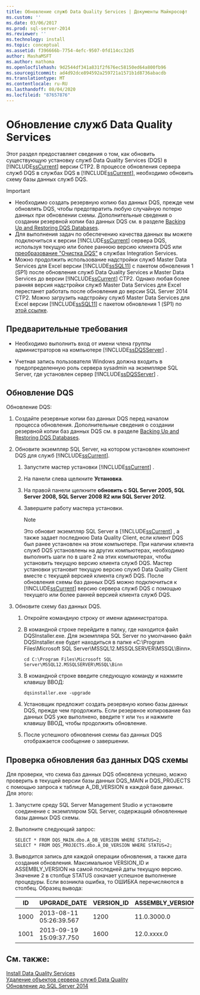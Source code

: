 ```yaml
---
title: Обновление служб Data Quality Services | Документы Майкрософт
ms.custom: ''
ms.date: 03/06/2017
ms.prod: sql-server-2014
ms.reviewer: ''
ms.technology: install
ms.topic: conceptual
ms.assetid: f396666b-7754-4efc-9507-0fd114cc32d5
author: MashaMSFT
ms.author: mathoma
ms.openlocfilehash: 9d2544df341a831f2f676ec58150ed64a800fb96
ms.sourcegitcommit: ad4d92dce894592a259721a1571b1d8736abacdb
ms.translationtype: MT
ms.contentlocale: ru-RU
ms.lasthandoff: 08/04/2020
ms.locfileid: "87657876"
---
```

# <a name="upgrade-data-quality-services"></a>Обновление служб Data Quality Services
  Этот раздел предоставляет сведения о том, как обновить существующую установку служб Data Quality Services (DQS) в [!INCLUDE[ssCurrent](../../includes/sscurrent-md.md)] версии CTP2. В процессе обновления сервера служб DQS в службах DQS в [!INCLUDE[ssCurrent](../../includes/sscurrent-md.md)], необходимо обновить схему базы данных служб DQS.  
  
> [!IMPORTANT]
>  -   Необходимо создать резервную копию баз данных DQS, прежде чем обновлять DQS, чтобы предотвратить любую случайную потерю данных при обновлении схемы. Дополнительные сведения о создании резервной копии баз данных DQS см. в разделе [Backing Up and Restoring DQS Databases](../../data-quality-services/backing-up-and-restoring-dqs-databases.md).  
> -   Для выполнения задач по обеспечению качества данных вы можете подключиться к версии [!INCLUDE[ssCurrent](../../includes/sscurrent-md.md)] сервера DQS, используя текущую или более раннюю версию клиента DQS или [преобразование "Очистка DQS"](../../integration-services/data-flow/transformations/dqs-cleansing-transformation.md) в службах Integration Services.  
> -   Можно продолжить использование надстройки служб Master Data Services для Excel версии [!INCLUDE[ssSQL11](../../includes/sssql11-md.md)] с пакетом обновления 1 (SP1) после обновления служб Data Quality Services и Master Data Services до версии [!INCLUDE[ssCurrent](../../includes/sscurrent-md.md)] CTP2. Однако любая более ранняя версия надстройки служб Master Data Services для Excel перестанет работать после обновления до версии SQL Server 2014 CTP2. Можно загрузить надстройку служб Master Data Services для Excel версии [!INCLUDE[ssSQL11](../../includes/sssql11-md.md)] с пакетом обновления 1 (SP1) по [этой ссылке](https://go.microsoft.com/fwlink/?LinkId=328664).  
  
##  <a name="prerequisites"></a><a name="Prerequisites"></a> Предварительные требования  
  
-   Необходимо выполнить вход от имени члена группы администраторов на компьютере [!INCLUDE[ssDQSServer](../../includes/ssdqsserver-md.md)] .  
  
-   Учетная запись пользователя Windows должна входить в предопределенную роль сервера sysadmin на экземпляре SQL Server, где установлен сервер [!INCLUDE[ssDQSServer](../../includes/ssdqsserver-md.md)] .  
  
##  <a name="upgrading-dqs"></a><a name="Upgrade"></a> Обновление DQS  
 Обновление DQS:  
  
1.  Создайте резервные копии баз данных DQS перед началом процесса обновления. Дополнительные сведения о создании резервной копии баз данных DQS см. в разделе [Backing Up and Restoring DQS Databases](../../data-quality-services/backing-up-and-restoring-dqs-databases.md).  
  
2.  Обновите экземпляр SQL Server, на котором установлен компонент DQS для служб [!INCLUDE[ssCurrent](../../includes/sscurrent-md.md)].  
  
    1.  Запустите мастер установки [!INCLUDE[ssCurrent](../../includes/sscurrent-md.md)] .  
  
    2.  На панели слева щелкните **Установка**.  
  
    3.  На правой панели щелкните **обновить с SQL Server 2005, SQL Server 2008, SQL Server 2008 R2 или SQL Server 2012**.  
  
    4.  Завершите работу мастера установки.  
  
        > [!NOTE]  
        >  Это обновит экземпляр SQL Server в [!INCLUDE[ssCurrent](../../includes/sscurrent-md.md)] , а также задает последнюю Data Quality Client, если клиент DQS был ранее установлен на этом компьютере. При наличии клиента служб DQS установлены на других компьютерах, необходимо выполнить шаги по в шаге 2 на этих компьютерах, чтобы установить текущую версию клиента служб DQS. Мастер установки установит текущую версию служб Data Quality Client вместе с текущей версией клиента служб DQS. После обновления схемы баз данных DQS можно подключиться к [!INCLUDE[ssCurrent](../../includes/sscurrent-md.md)] версию сервера служб DQS с помощью текущего или более ранней версией клиента служб DQS.  
  
3.  Обновите схему баз данных DQS.  
  
    1.  Откройте командную строку от имени администратора.  
  
    2.  В командной строке перейдите в папку, где находится файл DQSInstaller.exe. Для экземпляра SQL Server по умолчанию файл DQSInstaller.exe будет находиться в папке «C:\Program Files\Microsoft SQL Server\MSSQL12.MSSQLSERVER\MSSQL\Binn».  
  
        ```  
        cd C:\Program Files\Microsoft SQL Server\MSSQL12.MSSQLSERVER\MSSQL\Binn  
        ```  
  
    3.  В командной строке введите следующую команду и нажмите клавишу ВВОД:  
  
        ```  
        dqsinstaller.exe -upgrade  
        ```  
  
    4.  Установщик предложит создать резервную копию базы данных DQS, прежде чем продолжить. Если резервное копирование баз данных DQS уже выполнено, введите `Y` или `Yes` и нажмите клавишу ВВОД, чтобы продолжить обновление.  
  
    5.  После успешного обновления схемы баз данных DQS отображается сообщение о завершении.  
  
##  <a name="verifying-the-dqs-databases-schema-upgrade"></a><a name="Verify"></a> Проверка обновления баз данных DQS схемы  
 Для проверки, что схема баз данных DQS обновлена успешно, можно проверить в текущей версии базы данных DQS_MAIN и DQS_PROJECTS с помощью запроса к таблице A_DB_VERSION в каждой базе данных. Для этого:  
  
1.  Запустите среду SQL Server Management Studio и установите соединение с экземпляром SQL Server, содержащий обновленные базы данных DQS схемы.  
  
2.  Выполните следующий запрос:  
  
    ```  
    SELECT * FROM DQS_MAIN.dbo.A_DB_VERSION WHERE STATUS=2;  
    SELECT * FROM DQS_PROJECTS.dbo.A_DB_VERSION WHERE STATUS=2;  
    ```  
  
3.  Выводится запись для каждой операции обновления, а также дата создания обновления. Максимальное VERSION_ID и ASSEMBLY_VERSION на самой последней даты текущую версию. Значение 2 в столбце STATUS означает успешное выполнение процедуры. Если возникла ошибка, то ОШИБКА перечисляются в столбец. Образец вывода:  
  
    |ID|UPGRADE_DATE|VERSION_ID|ASSEMBLY_VERSION|USER_NAME|Состояние|ошибка|  
    |--------|-------------------|-----------------|-----------------------|----------------|------------|-----------|  
    |1000|2013-08-11 05:26:39.567|1200|11.0.3000.0|\<DOMAIN\UserName>|2||  
    |1001|2013-09-19 15:09:37.750|1600|12.0.xxxx.0|\<DOMAIN\UserName>|2||  
  
## <a name="see-also"></a>См. также:  
 [Install Data Quality Services](../../data-quality-services/install-windows/install-data-quality-services.md)   
 [Удаление объектов сервера служб Data Quality](../../sql-server/install/remove-data-quality-server-objects.md)   
 [Обновление до SQL Server 2014](upgrade-sql-server.md)  
  
  
